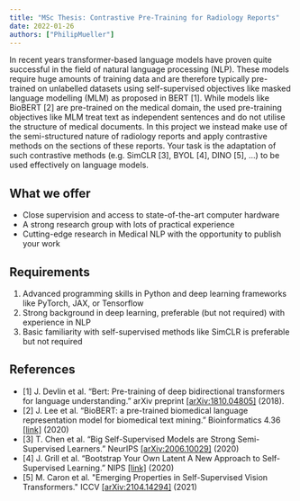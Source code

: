 ```yaml
---
title: "MSc Thesis: Contrastive Pre-Training for Radiology Reports"
date: 2022-01-26
authors: ["PhilipMueller"]
---
```


In recent years transformer-based language models have proven quite successful in the field of natural language processing (NLP). 
These models require huge amounts of training data and are therefore typically pre-trained on unlabelled datasets using self-supervised objectives
like masked language modelling (MLM) as proposed in BERT [1]. 
While models like BioBERT [2] are pre-trained on the medical domain, the used pre-training objectives like MLM treat text as independent sentences and do not utilise the structure of medical documents.
In this project we instead make use of the semi-structured nature of radiology reports and apply contrastive methods on the sections of these reports. 
Your task is the adaptation of such contrastive methods (e.g. SimCLR [3], BYOL [4], DINO [5], …) to be used effectively on language models. 

## What we offer
- Close supervision and access to state-of-the-art computer hardware
- A strong research group with lots of practical experience
- Cutting-edge research in Medical NLP with the opportunity to publish your work

## Requirements
1. Advanced programming skills in Python and deep learning frameworks like PyTorch, JAX, or Tensorflow
2. Strong background in deep learning, preferable (but not required) with experience in NLP
3. Basic familiarity with self-supervised methods like SimCLR is preferable but not required

## References
- [1] J. Devlin et al. “Bert: Pre-training of deep bidirectional transformers for language understanding.”  arXiv preprint [[arXiv:1810.04805]](https://arxiv.org/abs/1810.04805) (2018).
- [2] J. Lee et al. “BioBERT: a pre-trained biomedical language representation model for biomedical text mining.” Bioinformatics 4.36 [[link]](https://academic.oup.com/bioinformatics/article/36/4/1234/5566506) (2020)
- [3] T. Chen et al. “Big Self-Supervised Models are Strong Semi-Supervised Learners.” NeurIPS [[arXiv:2006.10029]](https://arxiv.org/abs/2006.10029) (2020)
- [4] J. Grill et al. “Bootstrap Your Own Latent A New Approach to Self-Supervised Learning.” NIPS [[link]](https://papers.nips.cc/paper/2020/file/f3ada80d5c4ee70142b17b8192b2958e-Paper.pdf) (2020)
- [5] M. Caron et al. "Emerging Properties in Self-Supervised Vision Transformers." ICCV [[arXiv:2104.14294]](https://arxiv.org/abs/2104.14294) (2021)


